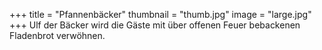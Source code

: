 +++
title = "Pfannenbäcker"
thumbnail = "thumb.jpg"
image = "large.jpg"
+++
Ulf der Bäcker wird die Gäste mit über offenen Feuer bebackenen Fladenbrot verwöhnen.